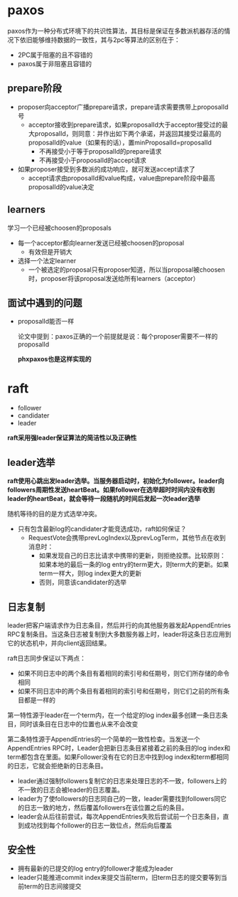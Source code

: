# paxos

paxos作为一种分布式环境下的共识性算法，其目标是保证在多数派机器存活的情况下依旧能够维持数据的一致性，其与2pc等算法的区别在于：

- 2PC属于阻塞的且不容错的
- paxos属于非阻塞且容错的

## prepare阶段

- proposer向acceptor广播prepare请求，prepare请求需要携带上proposalId号
  - acceptor接收到prepare请求，如果proposalId大于acceptor接受过的最大proposalId，则同意：并作出如下两个承诺，并返回其接受过最高的proposalId的value（如果有的话），置minProposalId=proposalId
    - 不再接受小于等于proposalId的prepare请求
    -  不再接受小于proposalId的accept请求
- 如果proposer接受到多数派的成功响应，就可发送accept请求了
  - accept请求由proposalId和value构成，value由prepare阶段中最高proposalId的value决定

## learners

学习一个已经被choosen的proposals

- 每一个acceptor都向learner发送已经被choosen的proposal
  - 有效但是开销大
- 选择一个法定learner
  - 一个被选定的proposal只有proposer知道，所以当proposal被choosen时，proposer将该proposal发送给所有learners（acceptor）

## 面试中遇到的问题

- proposalId能否一样

  论文中提到：paxos正确的一个前提就是说：每个proposer需要不一样的proposalId

  **phxpaxos也是这样实现的**

# raft

- follower
- candidater
- leader

**raft采用强leader保证算法的简洁性以及正确性**

## leader选举

**raft使用心跳出发leader选举。当服务器启动时，初始化为follower。leader向followers周期性发送heartBeat。如果follower在选举超时时间内没有收到leader的heartBeat，就会等待一段随机的时间后发起一次leader选举**

随机等待的目的是方式选举冲突。

- 只有包含最新log的candidater才能竞选成功，raft如何保证？
  - RequestVote会携带prevLogIndex以及prevLogTerm，其他节点在收到消息时：
    - 如果发现自己的日志比请求中携带的更新，则拒绝投票。比较原则：如果本地的最后一条的log entry的term更大，则term大的更新。如果term一样大，则log index更大的更新
    - 否则，同意该candidater的选举

## 日志复制

leader把客户端请求作为日志条目，然后并行的向其他服务器发起AppendEntries RPC复制条目。当这条日志被复制到大多数服务器上时，leader将这条日志应用到它的状态机中，并向client返回结果。

raft日志同步保证以下两点：

- 如果不同日志中的两个条目有着相同的索引号和任期号，则它们所存储的命令相同
- 如果不同日志中的两个条目有着相同的索引号和任期号，则它们之前的所有条目都是一样的

第一特性源于leader在一个term内，在一个给定的log index最多创建一条日志条目，同时该条目在日志中的位置也从来不会改变

第二条特性源于AppendEntries的一个简单的一致性检查。当发送一个AppendEntries RPC时，Leader会把新日志条目紧接着之前的条目的log index和term都包含在里面。如果Follower没有在它的日志中找到log index和term都相同的日志，它就会拒绝新的日志条目。

- leader通过强制followers复制它的日志来处理日志的不一致，followers上的不一致的日志会被leader的日志覆盖。
- leader为了使followers的日志同自己的一致，leader需要找到followers同它的日志一致的地方，然后覆盖followers在该位置之后的条目。
- leader会从后往前尝试，每次AppendEntries失败后尝试前一个日志条目，直到成功找到每个follower的日志一致位点，然后向后覆盖

## 安全性

- 拥有最新的已提交的log entry的follower才能成为leader
- leader只能推进commit index来提交当前term，旧term日志的提交要等到当前term的日志间接提交